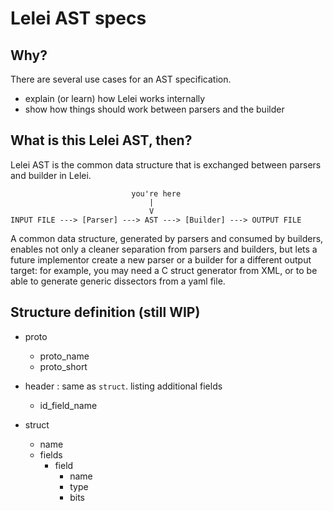 Lelei AST specs
===============

Why?
----

There are several use cases for an AST specification.

* explain (or learn) how Lelei works internally
* show how things should work between parsers and the builder

What is this Lelei AST, then?
-----------------------

Lelei AST is the common data structure that is exchanged between
parsers and builder in Lelei.

```
                           you're here
                               |
                               V
INPUT FILE ---> [Parser] ---> AST ---> [Builder] ---> OUTPUT FILE
```

A common data structure, generated by parsers and consumed by builders,
enables not only a cleaner separation from parsers and builders, but
lets a future implementor create a new parser or a builder for a different
output target: for example, you may need a C struct generator from XML,
or to be able to generate generic dissectors from a yaml file.

Structure definition (still WIP)
--------------------

- proto
  - proto_name 
  - proto_short

- header : same as `struct`. listing additional fields
  - id_field_name

- struct
  - name
  - fields
    - field
      - name
      - type
      - bits